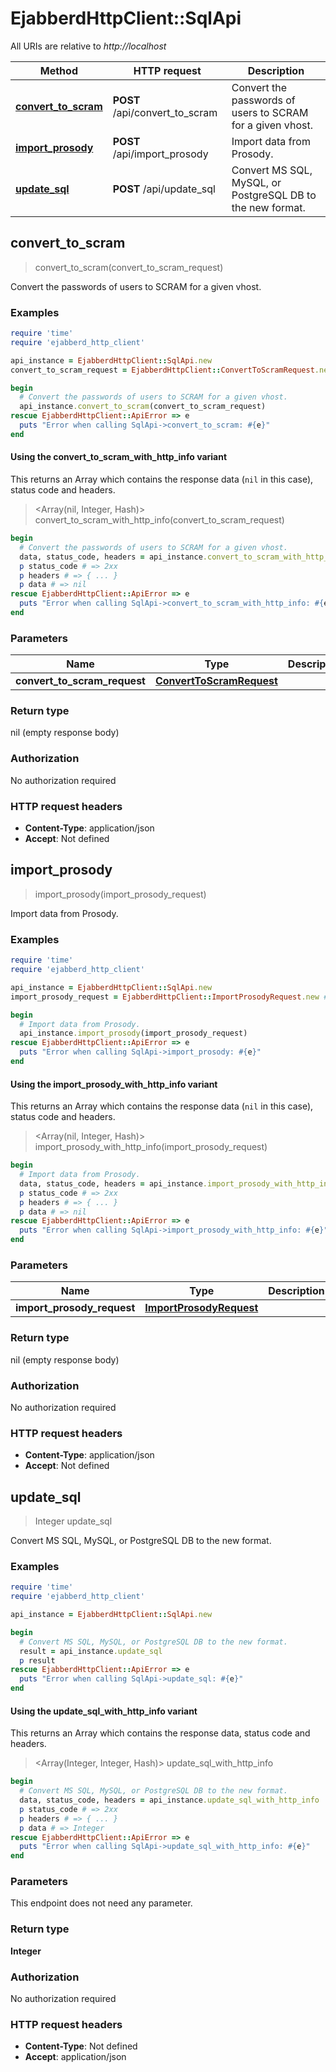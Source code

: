 # EjabberdHttpClient::SqlApi

All URIs are relative to *http://localhost*

| Method | HTTP request | Description |
| ------ | ------------ | ----------- |
| [**convert_to_scram**](SqlApi.md#convert_to_scram) | **POST** /api/convert_to_scram | Convert the passwords of users to SCRAM for a given vhost. |
| [**import_prosody**](SqlApi.md#import_prosody) | **POST** /api/import_prosody | Import data from Prosody. |
| [**update_sql**](SqlApi.md#update_sql) | **POST** /api/update_sql | Convert MS SQL, MySQL, or PostgreSQL DB to the new format. |


## convert_to_scram

> convert_to_scram(convert_to_scram_request)

Convert the passwords of users to SCRAM for a given vhost.

### Examples

```ruby
require 'time'
require 'ejabberd_http_client'

api_instance = EjabberdHttpClient::SqlApi.new
convert_to_scram_request = EjabberdHttpClient::ConvertToScramRequest.new # ConvertToScramRequest |

begin
  # Convert the passwords of users to SCRAM for a given vhost.
  api_instance.convert_to_scram(convert_to_scram_request)
rescue EjabberdHttpClient::ApiError => e
  puts "Error when calling SqlApi->convert_to_scram: #{e}"
end
```

#### Using the convert_to_scram_with_http_info variant

This returns an Array which contains the response data (`nil` in this case), status code and headers.

> <Array(nil, Integer, Hash)> convert_to_scram_with_http_info(convert_to_scram_request)

```ruby
begin
  # Convert the passwords of users to SCRAM for a given vhost.
  data, status_code, headers = api_instance.convert_to_scram_with_http_info(convert_to_scram_request)
  p status_code # => 2xx
  p headers # => { ... }
  p data # => nil
rescue EjabberdHttpClient::ApiError => e
  puts "Error when calling SqlApi->convert_to_scram_with_http_info: #{e}"
end
```

### Parameters

| Name | Type | Description | Notes |
| ---- | ---- | ----------- | ----- |
| **convert_to_scram_request** | [**ConvertToScramRequest**](ConvertToScramRequest.md) |  |  |

### Return type

nil (empty response body)

### Authorization

No authorization required

### HTTP request headers

- **Content-Type**: application/json
- **Accept**: Not defined


## import_prosody

> import_prosody(import_prosody_request)

Import data from Prosody.

### Examples

```ruby
require 'time'
require 'ejabberd_http_client'

api_instance = EjabberdHttpClient::SqlApi.new
import_prosody_request = EjabberdHttpClient::ImportProsodyRequest.new # ImportProsodyRequest |

begin
  # Import data from Prosody.
  api_instance.import_prosody(import_prosody_request)
rescue EjabberdHttpClient::ApiError => e
  puts "Error when calling SqlApi->import_prosody: #{e}"
end
```

#### Using the import_prosody_with_http_info variant

This returns an Array which contains the response data (`nil` in this case), status code and headers.

> <Array(nil, Integer, Hash)> import_prosody_with_http_info(import_prosody_request)

```ruby
begin
  # Import data from Prosody.
  data, status_code, headers = api_instance.import_prosody_with_http_info(import_prosody_request)
  p status_code # => 2xx
  p headers # => { ... }
  p data # => nil
rescue EjabberdHttpClient::ApiError => e
  puts "Error when calling SqlApi->import_prosody_with_http_info: #{e}"
end
```

### Parameters

| Name | Type | Description | Notes |
| ---- | ---- | ----------- | ----- |
| **import_prosody_request** | [**ImportProsodyRequest**](ImportProsodyRequest.md) |  |  |

### Return type

nil (empty response body)

### Authorization

No authorization required

### HTTP request headers

- **Content-Type**: application/json
- **Accept**: Not defined


## update_sql

> Integer update_sql

Convert MS SQL, MySQL, or PostgreSQL DB to the new format.

### Examples

```ruby
require 'time'
require 'ejabberd_http_client'

api_instance = EjabberdHttpClient::SqlApi.new

begin
  # Convert MS SQL, MySQL, or PostgreSQL DB to the new format.
  result = api_instance.update_sql
  p result
rescue EjabberdHttpClient::ApiError => e
  puts "Error when calling SqlApi->update_sql: #{e}"
end
```

#### Using the update_sql_with_http_info variant

This returns an Array which contains the response data, status code and headers.

> <Array(Integer, Integer, Hash)> update_sql_with_http_info

```ruby
begin
  # Convert MS SQL, MySQL, or PostgreSQL DB to the new format.
  data, status_code, headers = api_instance.update_sql_with_http_info
  p status_code # => 2xx
  p headers # => { ... }
  p data # => Integer
rescue EjabberdHttpClient::ApiError => e
  puts "Error when calling SqlApi->update_sql_with_http_info: #{e}"
end
```

### Parameters

This endpoint does not need any parameter.

### Return type

**Integer**

### Authorization

No authorization required

### HTTP request headers

- **Content-Type**: Not defined
- **Accept**: application/json

